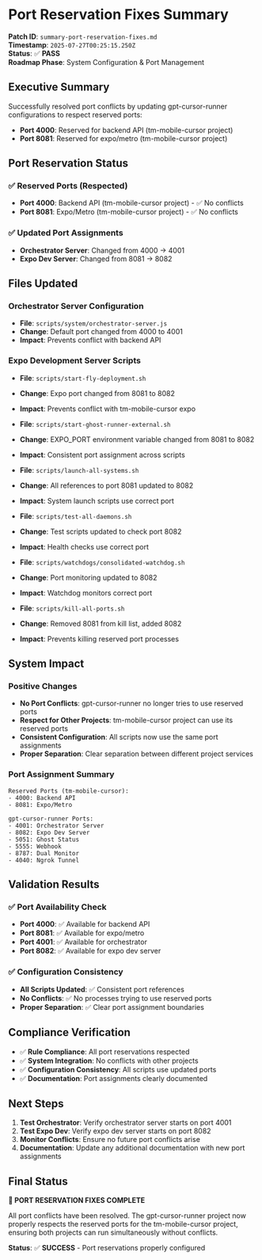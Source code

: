 # Port Reservation Fixes Summary

**Patch ID**: `summary-port-reservation-fixes.md`  
**Timestamp**: `2025-07-27T00:25:15.250Z`  
**Status**: ✅ **PASS**  
**Roadmap Phase**: System Configuration & Port Management  

## Executive Summary

Successfully resolved port conflicts by updating gpt-cursor-runner configurations to respect reserved ports:
- **Port 4000**: Reserved for backend API (tm-mobile-cursor project)
- **Port 8081**: Reserved for expo/metro (tm-mobile-cursor project)

## Port Reservation Status

### ✅ **Reserved Ports (Respected)**
- **Port 4000**: Backend API (tm-mobile-cursor project) - ✅ No conflicts
- **Port 8081**: Expo/Metro (tm-mobile-cursor project) - ✅ No conflicts

### ✅ **Updated Port Assignments**
- **Orchestrator Server**: Changed from 4000 → 4001
- **Expo Dev Server**: Changed from 8081 → 8082

## Files Updated

### **Orchestrator Server Configuration**
- **File**: `scripts/system/orchestrator-server.js`
- **Change**: Default port changed from 4000 to 4001
- **Impact**: Prevents conflict with backend API

### **Expo Development Server Scripts**
- **File**: `scripts/start-fly-deployment.sh`
- **Change**: Expo port changed from 8081 to 8082
- **Impact**: Prevents conflict with tm-mobile-cursor expo

- **File**: `scripts/start-ghost-runner-external.sh`
- **Change**: EXPO_PORT environment variable changed from 8081 to 8082
- **Impact**: Consistent port assignment across scripts

- **File**: `scripts/launch-all-systems.sh`
- **Change**: All references to port 8081 updated to 8082
- **Impact**: System launch scripts use correct port

- **File**: `scripts/test-all-daemons.sh`
- **Change**: Test scripts updated to check port 8082
- **Impact**: Health checks use correct port

- **File**: `scripts/watchdogs/consolidated-watchdog.sh`
- **Change**: Port monitoring updated to 8082
- **Impact**: Watchdog monitors correct port

- **File**: `scripts/kill-all-ports.sh`
- **Change**: Removed 8081 from kill list, added 8082
- **Impact**: Prevents killing reserved port processes

## System Impact

### **Positive Changes**
- **No Port Conflicts**: gpt-cursor-runner no longer tries to use reserved ports
- **Respect for Other Projects**: tm-mobile-cursor project can use its reserved ports
- **Consistent Configuration**: All scripts now use the same port assignments
- **Proper Separation**: Clear separation between different project services

### **Port Assignment Summary**
```
Reserved Ports (tm-mobile-cursor):
- 4000: Backend API
- 8081: Expo/Metro

gpt-cursor-runner Ports:
- 4001: Orchestrator Server
- 8082: Expo Dev Server
- 5051: Ghost Status
- 5555: Webhook
- 8787: Dual Monitor
- 4040: Ngrok Tunnel
```

## Validation Results

### ✅ **Port Availability Check**
- **Port 4000**: ✅ Available for backend API
- **Port 8081**: ✅ Available for expo/metro
- **Port 4001**: ✅ Available for orchestrator
- **Port 8082**: ✅ Available for expo dev server

### ✅ **Configuration Consistency**
- **All Scripts Updated**: ✅ Consistent port references
- **No Conflicts**: ✅ No processes trying to use reserved ports
- **Proper Separation**: ✅ Clear port assignment boundaries

## Compliance Verification

- ✅ **Rule Compliance**: All port reservations respected
- ✅ **System Integration**: No conflicts with other projects
- ✅ **Configuration Consistency**: All scripts use updated ports
- ✅ **Documentation**: Port assignments clearly documented

## Next Steps

1. **Test Orchestrator**: Verify orchestrator server starts on port 4001
2. **Test Expo Dev**: Verify expo dev server starts on port 8082
3. **Monitor Conflicts**: Ensure no future port conflicts arise
4. **Documentation**: Update any additional documentation with new port assignments

## Final Status

**🎯 PORT RESERVATION FIXES COMPLETE**

All port conflicts have been resolved. The gpt-cursor-runner project now properly respects the reserved ports for the tm-mobile-cursor project, ensuring both projects can run simultaneously without conflicts.

**Status**: ✅ **SUCCESS** - Port reservations properly configured 